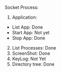 Socket Process:

1. Application:
 - List App: Done
 - Start App: Not yet
 - Stop App: Done
2. List Processes: Done
3. ScreenShot: Done
4. KeyLog: Not Yet
5. Directory tree: Done